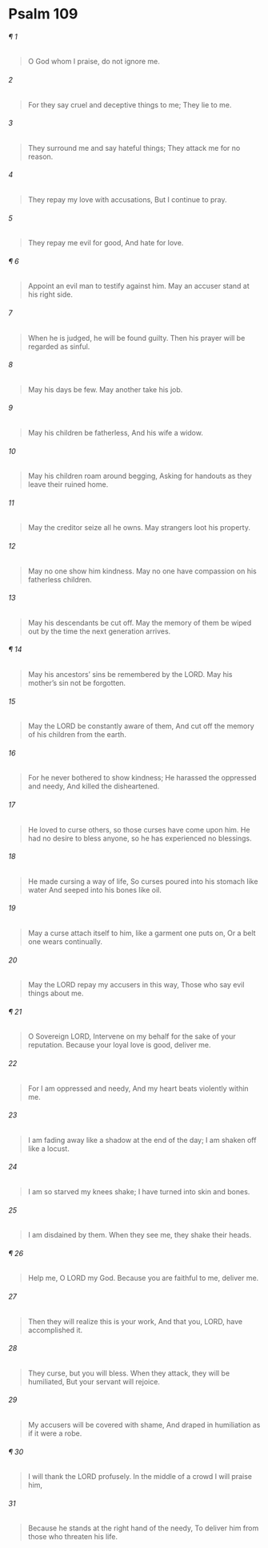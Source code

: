 # Psalm 109
###### ¶ 1
> O God whom I praise, do not ignore me.
###### 2
> For they say cruel and deceptive things to me;
> They lie to me.
###### 3
> They surround me and say hateful things;
> They attack me for no reason.
###### 4
> They repay my love with accusations,
> But I continue to pray.
###### 5
> They repay me evil for good,
> And hate for love.
###### ¶ 6
> Appoint an evil man to testify against him.
> May an accuser stand at his right side.
###### 7
> When he is judged, he will be found guilty.
> Then his prayer will be regarded as sinful.
###### 8
> May his days be few.
> May another take his job.
###### 9
> May his children be fatherless,
> And his wife a widow.
###### 10
> May his children roam around begging,
> Asking for handouts as they leave their ruined home.
###### 11
> May the creditor seize all he owns.
> May strangers loot his property.
###### 12
> May no one show him kindness.
> May no one have compassion on his fatherless children.
###### 13
> May his descendants be cut off.
> May the memory of them be wiped out by the time the next generation arrives.
###### ¶ 14
> May his ancestors’ sins be remembered by the LORD.
> May his mother’s sin not be forgotten.
###### 15
> May the LORD be constantly aware of them,
> And cut off the memory of his children from the earth.
###### 16
> For he never bothered to show kindness;
> He harassed the oppressed and needy,
> And killed the disheartened.
###### 17
> He loved to curse others, so those curses have come upon him.
> He had no desire to bless anyone, so he has experienced no blessings.
###### 18
> He made cursing a way of life,
> So curses poured into his stomach like water
> And seeped into his bones like oil.
###### 19
> May a curse attach itself to him, like a garment one puts on,
> Or a belt one wears continually.
###### 20
> May the LORD repay my accusers in this way,
> Those who say evil things about me.
###### ¶ 21
> O Sovereign LORD,
> Intervene on my behalf for the sake of your reputation.
> Because your loyal love is good, deliver me.
###### 22
> For I am oppressed and needy,
> And my heart beats violently within me.
###### 23
> I am fading away like a shadow at the end of the day;
> I am shaken off like a locust.
###### 24
> I am so starved my knees shake;
> I have turned into skin and bones.
###### 25
> I am disdained by them.
> When they see me, they shake their heads.
###### ¶ 26
> Help me, O LORD my God.
> Because you are faithful to me, deliver me.
###### 27
> Then they will realize this is your work,
> And that you, LORD, have accomplished it.
###### 28
> They curse, but you will bless.
> When they attack, they will be humiliated,
> But your servant will rejoice.
###### 29
> My accusers will be covered with shame,
> And draped in humiliation as if it were a robe.
###### ¶ 30
> I will thank the LORD profusely.
> In the middle of a crowd I will praise him,
###### 31
> Because he stands at the right hand of the needy,
> To deliver him from those who threaten his life.
